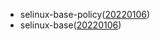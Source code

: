 - selinux-base-policy([20220106](https://github.com/SELinuxProject/refpolicy/releases/tag/RELEASE_2_20220106))
- selinux-base([20220106](https://github.com/SELinuxProject/refpolicy/releases/tag/RELEASE_2_20220106))
